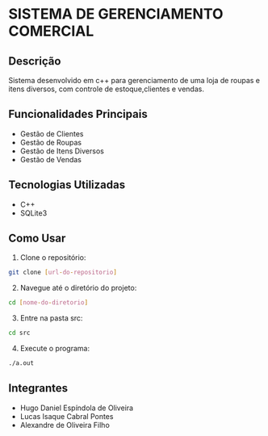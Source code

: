 # SISTEMA DE GERENCIAMENTO COMERCIAL

## Descrição
Sistema desenvolvido em c++ para gerenciamento de uma loja de roupas e itens diversos, com controle de estoque,clientes e vendas.

## Funcionalidades Principais
- Gestão de Clientes
- Gestão de Roupas
- Gestão de Itens Diversos
- Gestão de Vendas

## Tecnologias Utilizadas
- C++
- SQLite3

## Como Usar
1. Clone o repositório:
```bash
git clone [url-do-repositorio]
```

2. Navegue até o diretório do projeto:
```bash
cd [nome-do-diretorio]
```

3. Entre na pasta src:
```bash
cd src
```

4. Execute o programa:
```bash
./a.out
```

## Integrantes
- Hugo Daniel Espíndola de Oliveira
- Lucas Isaque Cabral Pontes
- Alexandre de Oliveira Filho
